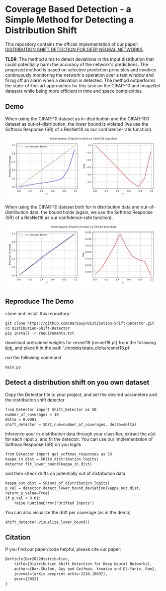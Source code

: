 # Coverage Based Detection - a Simple Method for Detecting a Distribution Shift
This repository contains the official implementation of our paper: [DISTRIBUTION SHIFT DETECTION FOR DEEP NEURAL
NETWORKS](https://arxiv.org/pdf/2210.10897).

**TLDR**:
The method aims to detect deviations in the input distribution that could potentially harm the accuracy of the network's predictions.
The proposed method is based on selective prediction principles and involves continuously monitoring the network's operation over a test window and firing off an alarm when a deviation is detected.
The method outperforms the state-of-the-art approaches for this task on the CIFAR-10 and ImageNet datasets while being more efficient in time and space complexities.


## Demo
When using the CIFAR-10 dataset as in-distribution and the CIFAR-100 dataset as out-of-distribution, the lower bound is violated
(we use the Softmax Response (SR) of a ResNet18 as our confidence-rate function).

![results](figures/demo_in_vs_out.png)

When using the CIFAR-10 dataset both for in distribution data and out-of-distribution data, the bound holds
(again, we use the Softmax Response (SR) of a ResNet18 as our confidence-rate function).

![results](figures/demo_in_vs_in.png)

## Reproduce The Demo

clone and install this repository:

    git clone https://github.com/BarSGuy/Distibution-Shift-Detector.git
    cd Distibution-Shift-Detector
    pip install -r requirements.txt

download pretrained weights for resnet18 (resnet18.pt) from the following [link](https://drive.google.com/file/d/17fmN8eQdLpq2jIMQ_X0IXDPXfI9oVWgq/view),
and place it in the path './models/state_dicts/resnet18.pt'

run the following command

    main.py



## Detect a distribution shift on you own dataset

Copy the Detector file to your project, and set the desired parameters and the distribution shift detector
    
    from Detector import Shift_Detector as SD
    number_of_coverages = 10
    delta = 0.0001
    shift_detector = SD(C_num=number_of_coverages, delta=delta)

Inference your in-distribution data through your classifier, extract the $\kappa(x)$ for each input $x$, and fit the detector.
You can use our implementation of Softmax Response (SR) on you logits
    
    from Detector import get_softmax_responses as SR
    kappa_in_dist = SR(in_distribution_logits)
    detector.fit_lower_bound(kappa_in_dist)

and then check drifts on potentially out of distribution data
    
    kappa_out_dist = SR(out_of_distribution_logits)
    p_val = detector.detect_lower_bound_deviation(kappa_out_dist, return_p_value=True)
    if p_val < 0.01:
        raise RuntimeError("Drifted Inputs")
    
You can also visualize the drift per coverage (as in the demo)
    
    shift_detector.visualize_lower_bound()



## Citation

If you find our paper/code helpful, please cite our paper:

    @article{bar2022distribution,
        title={Distribution Shift Detection for Deep Neural Networks},
        author={Bar-Shalom, Guy and Geifman, Yonatan and El-Yaniv, Ran},
        journal={arXiv preprint arXiv:2210.10897},
        year={2022}
    }

